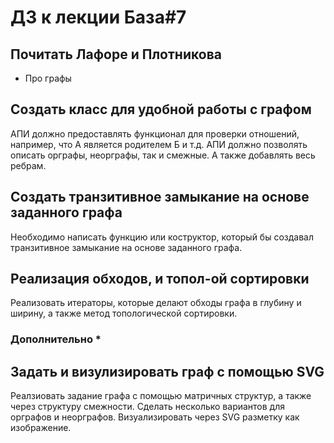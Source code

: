# ДЗ к лекции База#7

## Почитать Лафоре и Плотникова

- Про графы

## Создать класс для удобной работы с графом

АПИ должно предоставлять функционал для проверки отношений, например, что А является родителем Б и т.д.
АПИ должно позволять описать орграфы, неорграфы, так и смежные. А также добавлять весь ребрам.

## Создать транзитивное замыкание на основе заданного графа

Необходимо написать функцию или коструктор, который бы создавал транзитивное замыкание на основе заданного графа.

## Реализация обходов, и топол-ой сортировки

Реализовать итераторы, которые делают обходы графа в глубину и ширину, а также метод топологической сортировки.

### Дополнительно \*

## Задать и визулизировать граф с помощью SVG

Реалзиовать задание графа с помощью матричных структур, а также через структуру смежности.
Сделать несколько вариантов для орграфов и неорграфов. Визуализировать через SVG разметку как изображение.
